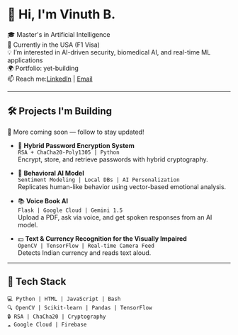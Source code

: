 # 👋 Hi, I'm Vinuth B.

🎓 Master's in Artificial Intelligence  
📍 Currently in the USA (F1 Visa)  
💡 I’m interested in AI-driven security, biomedical AI, and real-time ML applications  
🌍 Portfolio: yet-building  
📫 Reach me:[LinkedIn](www.linkedin.com/in/vinuthbasavaraj) | [Email](vinuthbasavaraj@email.com)  

---

## 🛠️ Projects I'm Building

🚧 More coming soon — follow to stay updated!

- 🔐 **Hybrid Password Encryption System**  
  `RSA + ChaCha20-Poly1305 | Python`  
  Encrypt, store, and retrieve passwords with hybrid cryptography.

- 🧠 **Behavioral AI Model**  
  `Sentiment Modeling | Local DBs | AI Personalization`  
  Replicates human-like behavior using vector-based emotional analysis.

- 📚 **Voice Book AI**  
  `Flask | Google Cloud | Gemini 1.5`  
  Upload a PDF, ask via voice, and get spoken responses from an AI model.

- 💵 **Text & Currency Recognition for the Visually Impaired**  
  `OpenCV | TensorFlow | Real-time Camera Feed`  
  Detects Indian currency and reads text aloud.

---

## 🧰 Tech Stack

```text
💻 Python | HTML | JavaScript | Bash  
🔍 OpenCV | Scikit-learn | Pandas | TensorFlow  
🔒 RSA | ChaCha20 | Cryptography  
☁️ Google Cloud | Firebase   
